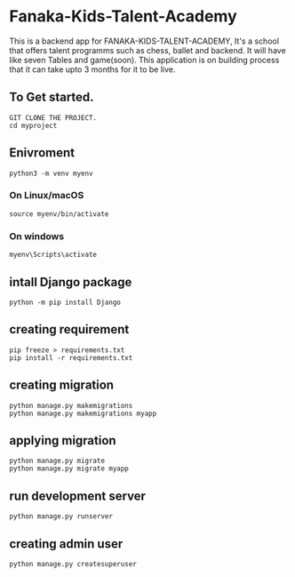 # Fanaka-Kids-Talent-Academy

This is a backend app for FANAKA-KIDS-TALENT-ACADEMY, It's a school that offers talent programms such as chess, ballet and backend. 
It will have like seven Tables and game(soon). This application is on building process that it can take upto 3 months for it to be live.

## To Get started.
    GIT CLONE THE PROJECT.
    cd myproject
    
## Enivroment
    python3 -m venv myenv
### On Linux/macOS
    source myenv/bin/activate
### On windows
    myenv\Scripts\activate
## intall Django package
    python -m pip install Django
## creating requirement
    pip freeze > requirements.txt
    pip install -r requirements.txt
## creating migration
    python manage.py makemigrations
    python manage.py makemigrations myapp
## applying migration
    python manage.py migrate
    python manage.py migrate myapp
## run development server
    python manage.py runserver
## creating admin user 
    python manage.py createsuperuser





